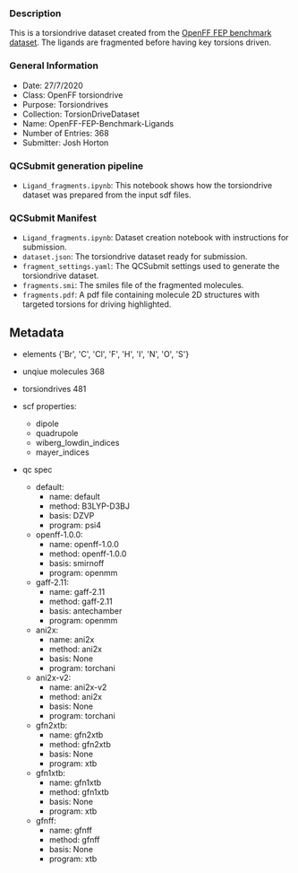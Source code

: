 ### Description

This is a torsiondrive dataset created from the [OpenFF FEP benchmark dataset](https://github.com/openmm/openmmforcefields/tree/master/openmmforcefields/data/perses_jacs_systems). The ligands are fragmented before having key torsions driven.
### General Information
 - Date: 27/7/2020
 - Class: OpenFF torsiondrive 
 - Purpose: Torsiondrives 
 - Collection: TorsionDriveDataset
 - Name: OpenFF-FEP-Benchmark-Ligands
 - Number of Entries: 368
 - Submitter: Josh Horton
 
 ### QCSubmit generation pipeline
 - `Ligand_fragments.ipynb`: This notebook shows how the torsiondrive dataset was prepared from the input sdf files. 
 
 ### QCSubmit Manifest
- `Ligand_fragments.ipynb`: Dataset creation notebook with instructions for submission.
- `dataset.json`: The torsiondrive dataset ready for submission.
- `fragment_settings.yaml`: The QCSubmit settings used to generate the torsiondrive dataset.
- `fragments.smi`: The smiles file of the fragmented molecules.
- `fragments.pdf`: A pdf file containing molecule 2D structures with targeted torsions for driving highlighted.
 
 ## Metadata
- elements {'Br', 'C', 'Cl', 'F', 'H', 'I', 'N', 'O', 'S'}
- unqiue molecules 368
- torsiondrives 481

- scf properties:
    - dipole
    - quadrupole
    - wiberg_lowdin_indices
    - mayer_indices
    
- qc spec
    - default:
        - name: default
        - method: B3LYP-D3BJ
        - basis: DZVP
        - program: psi4
    - openff-1.0.0:
        - name: openff-1.0.0
        - method: openff-1.0.0
        - basis: smirnoff
        - program: openmm
    - gaff-2.11:
        - name: gaff-2.11
        - method: gaff-2.11
        - basis: antechamber
        - program: openmm
    - ani2x:
        - name: ani2x
        - method: ani2x
        - basis: None
        - program: torchani
    - ani2x-v2:
        - name: ani2x-v2
        - method: ani2x
        - basis: None
        - program: torchani
    - gfn2xtb:
        - name: gfn2xtb
        - method: gfn2xtb
        - basis: None
        - program: xtb
    - gfn1xtb:
        - name: gfn1xtb 
        - method: gfn1xtb
        - basis: None
        - program: xtb
    - gfnff:
        - name: gfnff
        - method: gfnff
        - basis: None
        - program: xtb
     
    
    

 
